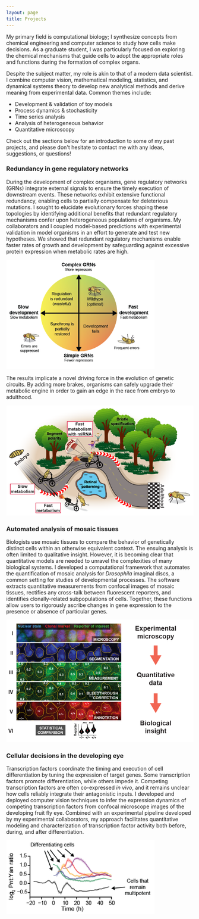 ```yaml
---
layout: page
title: Projects
---
```


<!-- {% accordion a-unique-id %}
  {% collapsible Title of a Collapsible %}
    
  {% endcollapsible %}

  {% collapsible A Second Collapsible %}
    more stuff
  {% endcollapsible %}

  {% collapsible Another One? %}
    even more stuff
  {% endcollapsible %}
{% endaccordion %} -->


My primary field is computational biology; I synthesize concepts from chemical engineering and computer science to study how cells make decisions. As a graduate student, I was particularly focused on exploring the chemical mechanisms that guide cells to adopt the appropriate roles and functions during the formation of complex organs.

Despite the subject matter, my role is akin to that of a modern data scientist. I combine computer vision, mathematical modeling, statistics, and dynamical systems theory to develop new analytical methods and derive meaning from experimental data. Common themes include:

- Development & validation of toy models
- Process dynamics & stochasticity
- Time series analysis
- Analysis of heterogeneous behavior
- Quantitative microscopy

Check out the sections below for an introduction to some of my past projects, and please don't hesitate to contact me with any ideas, suggestions, or questions!


### Redundancy in gene regulatory networks

During the development of complex organisms, gene regulatory networks (GRNs) integrate external signals to ensure the timely execution of downstream events. These networks exhibit extensive functional redundancy, enabling cells to partially compensate for deleterious mutations. I sought to elucidate evolutionary forces shaping these topologies by identifying additional benefits that redundant regulatory mechanisms confer upon heterogeneous populations of organisms. My collaborators and I coupled model-based predictions with experimental validation in model organisms in an effort to generate and test new hypotheses. We showed that redundant regulatory mechanisms enable faster rates of growth and development by safeguarding against excessive protein expression when metabolic rates are high. 

<p class="aligncenter">
  <img src="/img/research/metabolism_coords.png" width="400px">
</p>


The results implicate a novel driving force in the evolution of genetic circuits. By adding more brakes, organisms can safely upgrade their metabolic engine in order to gain an edge in the race from embryo to adulthood.

<p class="aligncenter">
  <img src="/img/research/metabolism_race.png" width="550px">
</p>



### Automated analysis of mosaic tissues

Biologists use mosaic tissues to compare the behavior of genetically distinct cells within an otherwise equivalent context. The ensuing analysis is often limited to qualitative insight. However, it is becoming clear that quantitative models are needed to unravel the complexities of many biological systems. I developed a computational framework that automates the quantification of mosaic analysis for *Drosophila* imaginal discs, a common setting for studies of developmental processes. The software extracts quantitative measurements from confocal images of mosaic tissues, rectifies any cross-talk between fluorescent reporters, and identifies clonally-related subpopulations of cells. Together, these functions allow users to rigorously ascribe changes in gene expression to the presence or absence of particular genes.

<p class="aligncenter">
  <img src="/img/research/flyqma.png" width="650px">
</p>


### Cellular decisions in the developing eye

Transcription factors coordinate the timing and execution of cell differentiation by tuning the expression of target genes. Some transcription factors promote differentiation, while others impede it. Competing transcription factors are often co-expressed *in vivo*, and it remains unclear how cells reliably integrate their antagonistic inputs. I developed and deployed computer vision techniques to infer the expression dynamics of competing transcription factors from confocal microscope images of the developing fruit fly eye. Combined with an experimental pipeline developed by my experimental collaborators, my approach facilitates quantitative modeling and characterization of transcription factor activity both before, during, and after differentiation.

<p class="aligncenter">
  <img src="/img/research/ratio.png" width="400px">
</p>
